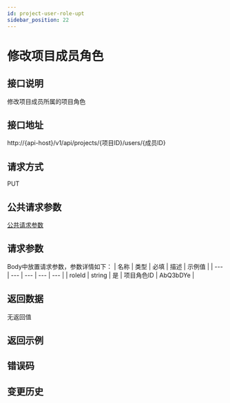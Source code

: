 ```yaml
---
id: project-user-role-upt
sidebar_position: 22
---
```


# 修改项目成员角色

## 接口说明
修改项目成员所属的项目角色

## 接口地址
http://{api-host}/v1/api/projects/{项目ID}/users/{成员ID}

## 请求方式
PUT

## 公共请求参数
[公共请求参数](../common-args)

## 请求参数
Body中放置请求参数，参数详情如下：
| 名称 | 类型 | 必填 | 描述 | 示例值 |
| --- | --- | --- | --- | --- |
| roleId | string | 是 | 项目角色ID | AbQ3bDYe |

## 返回数据
无返回值

## 返回示例

## 错误码

## 变更历史